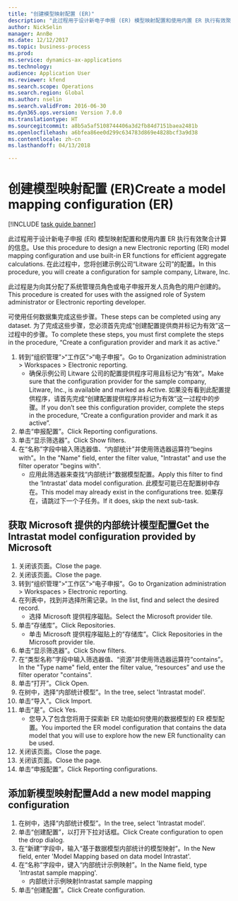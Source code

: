```yaml
--- 
title: "创建模型映射配置 (ER)"
description: "此过程用于设计新电子申报 (ER) 模型映射配置和使用内置 ER 执行有效聚合计算的信息。"
author: NickSelin
manager: AnnBe
ms.date: 12/12/2017
ms.topic: business-process
ms.prod: 
ms.service: dynamics-ax-applications
ms.technology: 
audience: Application User
ms.reviewer: kfend
ms.search.scope: Operations
ms.search.region: Global
ms.author: nselin
ms.search.validFrom: 2016-06-30
ms.dyn365.ops.version: Version 7.0.0
ms.translationtype: HT
ms.sourcegitcommit: a8b5a5af5108744406a3d2fb84d7151baea2481b
ms.openlocfilehash: a6bfea86ee0d299c634783d869e4828bcf3a9d38
ms.contentlocale: zh-cn
ms.lasthandoff: 04/13/2018

---
```

# <a name="create-a-model-mapping-configuration-er"></a><span data-ttu-id="58761-103">创建模型映射配置 (ER)</span><span class="sxs-lookup"><span data-stu-id="58761-103">Create a model mapping configuration (ER)</span></span>

[!INCLUDE [task guide banner](../../includes/task-guide-banner.md)]

<span data-ttu-id="58761-104">此过程用于设计新电子申报 (ER) 模型映射配置和使用内置 ER 执行有效聚合计算的信息。</span><span class="sxs-lookup"><span data-stu-id="58761-104">Use this procedure to design a new Electronic reporting (ER) model mapping configuration and use built-in ER functions for efficient aggregate calculations.</span></span> <span data-ttu-id="58761-105">在此过程中，您将创建示例公司“Litware 公司”的配置。</span><span class="sxs-lookup"><span data-stu-id="58761-105">In this procedure, you will create a configuration for sample company, Litware, Inc.</span></span> 

<span data-ttu-id="58761-106">此过程是为向其分配了系统管理员角色或电子申报开发人员角色的用户创建的。</span><span class="sxs-lookup"><span data-stu-id="58761-106">This procedure is created for uses with the assigned role of System administrator or Electronic reporting developer.</span></span>

<span data-ttu-id="58761-107">可使用任何数据集完成这些步骤。</span><span class="sxs-lookup"><span data-stu-id="58761-107">These steps can be completed using any dataset.</span></span> <span data-ttu-id="58761-108">为了完成这些步骤，您必须首先完成“创建配置提供商并标记为有效”这一过程中的步骤。</span><span class="sxs-lookup"><span data-stu-id="58761-108">To complete these steps, you must first complete the steps in the procedure, “Create a configuration provider and mark it as active.”</span></span>

1. <span data-ttu-id="58761-109">转到“组织管理”>“工作区”>“电子申报”。</span><span class="sxs-lookup"><span data-stu-id="58761-109">Go to Organization administration > Workspaces > Electronic reporting.</span></span>
    * <span data-ttu-id="58761-110">确保示例公司 Litware 公司的配置提供程序可用且标记为“有效”。</span><span class="sxs-lookup"><span data-stu-id="58761-110">Make sure that the configuration provider for the sample company, Litware, Inc., is available and marked as Active.</span></span> <span data-ttu-id="58761-111">如果没有看到此配置提供程序，请首先完成“创建配置提供程序并标记为有效”这一过程中的步骤。</span><span class="sxs-lookup"><span data-stu-id="58761-111">If you don’t see this configuration provider, complete the steps in the procedure, “Create a configuration provider and mark it as active”.</span></span>  
2. <span data-ttu-id="58761-112">单击“申报配置”。</span><span class="sxs-lookup"><span data-stu-id="58761-112">Click Reporting configurations.</span></span>
3. <span data-ttu-id="58761-113">单击“显示筛选器”。</span><span class="sxs-lookup"><span data-stu-id="58761-113">Click Show filters.</span></span>
4. <span data-ttu-id="58761-114">在“名称”字段中输入筛选器值、“内部统计”并使用筛选器运算符“begins with”。</span><span class="sxs-lookup"><span data-stu-id="58761-114">In the "Name" field, enter the filter value, "Intrastat" and use the filter operator "begins with".</span></span>
    * <span data-ttu-id="58761-115">应用此筛选器来查找“内部统计”数据模型配置。</span><span class="sxs-lookup"><span data-stu-id="58761-115">Apply this filter to find the ‘Intrastat’ data model configuration.</span></span> <span data-ttu-id="58761-116">此模型可能已在配置树中存在。</span><span class="sxs-lookup"><span data-stu-id="58761-116">This model may already exist in the configurations tree.</span></span> <span data-ttu-id="58761-117">如果存在，请跳过下一个子任务。</span><span class="sxs-lookup"><span data-stu-id="58761-117">If it does, skip the next sub-task.</span></span>   

## <a name="get-the-intrastat-model-configuration-provided-by-microsoft"></a><span data-ttu-id="58761-118">获取 Microsoft 提供的内部统计模型配置</span><span class="sxs-lookup"><span data-stu-id="58761-118">Get the Intrastat model configuration provided by Microsoft</span></span>
1. <span data-ttu-id="58761-119">关闭该页面。</span><span class="sxs-lookup"><span data-stu-id="58761-119">Close the page.</span></span>
2. <span data-ttu-id="58761-120">关闭该页面。</span><span class="sxs-lookup"><span data-stu-id="58761-120">Close the page.</span></span>
3. <span data-ttu-id="58761-121">转到“组织管理”>“工作区”>“电子申报”。</span><span class="sxs-lookup"><span data-stu-id="58761-121">Go to Organization administration > Workspaces > Electronic reporting.</span></span>
4. <span data-ttu-id="58761-122">在列表中，找到并选择所需记录。</span><span class="sxs-lookup"><span data-stu-id="58761-122">In the list, find and select the desired record.</span></span>
    * <span data-ttu-id="58761-123">选择 Microsoft 提供程序磁贴。</span><span class="sxs-lookup"><span data-stu-id="58761-123">Select the Microsoft provider tile.</span></span>  
5. <span data-ttu-id="58761-124">单击“存储库”。</span><span class="sxs-lookup"><span data-stu-id="58761-124">Click Repositories.</span></span>
    * <span data-ttu-id="58761-125">单击 Microsoft 提供程序磁贴上的“存储库”。</span><span class="sxs-lookup"><span data-stu-id="58761-125">Click Repositories in the Microsoft provider tile.</span></span>  
6. <span data-ttu-id="58761-126">单击“显示筛选器”。</span><span class="sxs-lookup"><span data-stu-id="58761-126">Click Show filters.</span></span>
7. <span data-ttu-id="58761-127">在“类型名称”字段中输入筛选器值、“资源”并使用筛选器运算符“contains”。</span><span class="sxs-lookup"><span data-stu-id="58761-127">In the "Type name" field, enter the filter value, “resources” and use the filter operator "contains".</span></span> 
8. <span data-ttu-id="58761-128">单击“打开”。</span><span class="sxs-lookup"><span data-stu-id="58761-128">Click Open.</span></span>
9. <span data-ttu-id="58761-129">在树中，选择“内部统计模型”。</span><span class="sxs-lookup"><span data-stu-id="58761-129">In the tree, select 'Intrastat model'.</span></span>
10. <span data-ttu-id="58761-130">单击“导入”。</span><span class="sxs-lookup"><span data-stu-id="58761-130">Click Import.</span></span>
11. <span data-ttu-id="58761-131">单击“是”。</span><span class="sxs-lookup"><span data-stu-id="58761-131">Click Yes.</span></span>
    * <span data-ttu-id="58761-132">您导入了包含您将用于探索新 ER 功能如何使用的数据模型的 ER 模型配置。</span><span class="sxs-lookup"><span data-stu-id="58761-132">You imported the ER model configuration that contains the data model that you will use to explore how the new ER functionality can be used.</span></span>  
12. <span data-ttu-id="58761-133">关闭该页面。</span><span class="sxs-lookup"><span data-stu-id="58761-133">Close the page.</span></span>
13. <span data-ttu-id="58761-134">关闭该页面。</span><span class="sxs-lookup"><span data-stu-id="58761-134">Close the page.</span></span>
14. <span data-ttu-id="58761-135">单击“申报配置”。</span><span class="sxs-lookup"><span data-stu-id="58761-135">Click Reporting configurations.</span></span>

## <a name="add-a-new-model-mapping-configuration"></a><span data-ttu-id="58761-136">添加新模型映射配置</span><span class="sxs-lookup"><span data-stu-id="58761-136">Add a new model mapping configuration</span></span>
1. <span data-ttu-id="58761-137">在树中，选择“内部统计模型”。</span><span class="sxs-lookup"><span data-stu-id="58761-137">In the tree, select 'Intrastat model'.</span></span>
2. <span data-ttu-id="58761-138">单击“创建配置”，以打开下拉对话框。</span><span class="sxs-lookup"><span data-stu-id="58761-138">Click Create configuration to open the drop dialog.</span></span>
3. <span data-ttu-id="58761-139">在“新建”字段中，输入“基于数据模型内部统计的模型映射”。</span><span class="sxs-lookup"><span data-stu-id="58761-139">In the New field, enter 'Model Mapping based on data model Intrastat'.</span></span>
4. <span data-ttu-id="58761-140">在“名称”字段中，键入“内部统计示例映射”。</span><span class="sxs-lookup"><span data-stu-id="58761-140">In the Name field, type 'Intrastat sample mapping'.</span></span>
    * <span data-ttu-id="58761-141">内部统计示例映射</span><span class="sxs-lookup"><span data-stu-id="58761-141">Intrastat sample mapping</span></span>  
5. <span data-ttu-id="58761-142">单击“创建配置”。</span><span class="sxs-lookup"><span data-stu-id="58761-142">Click Create configuration.</span></span>


